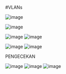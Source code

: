 #VLANs

![image](https://github.com/pritasalma/PRATIKUM-JARKOM-PRITA-SALMA-TK4B/assets/126141683/f1c5c7d6-ba05-4dc0-b950-882acff80b82)


![image](https://github.com/pritasalma/PRATIKUM-JARKOM-PRITA-SALMA-TK4B/assets/126141683/83f4881b-5004-408d-825e-df1739ec287f)


![image](https://github.com/pritasalma/PRATIKUM-JARKOM-PRITA-SALMA-TK4B/assets/126141683/9d564315-e3f7-451c-ba95-05ad6a10e641)
![image](https://github.com/pritasalma/PRATIKUM-JARKOM-PRITA-SALMA-TK4B/assets/126141683/f1f22c84-bd7c-4a78-896a-8af65c85b94f)


![image](https://github.com/pritasalma/PRATIKUM-JARKOM-PRITA-SALMA-TK4B/assets/126141683/8b1afb55-4d58-406f-96c0-9b1a22533e3e)
![image](https://github.com/pritasalma/PRATIKUM-JARKOM-PRITA-SALMA-TK4B/assets/126141683/2d8d6bad-1f7d-4b15-b2cf-ea3231d527b8)


PENGECEKAN

![image](https://github.com/pritasalma/PRATIKUM-JARKOM-PRITA-SALMA-TK4B/assets/126141683/8e231975-d716-466a-a9fb-d0fbd09e42ac)
![image](https://github.com/pritasalma/PRATIKUM-JARKOM-PRITA-SALMA-TK4B/assets/126141683/7740197c-5ab8-4f66-baae-c05497fb92c6)
![image](https://github.com/pritasalma/PRATIKUM-JARKOM-PRITA-SALMA-TK4B/assets/126141683/c3bf6c63-c228-464f-8ddc-70a06b54c316)
